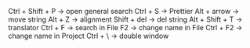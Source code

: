 Ctrl + Shift + P -> open general search
Ctrl + S -> Prettier
Alt + arrow -> move string
Alt + Z -> alignment
Shift + del -> del string
Alt + Shift + T -> translator
Ctrl + F -> search in File
F2 -> change name in File
Ctrl + F2 -> change name in Project
Ctrl + \ -> double window